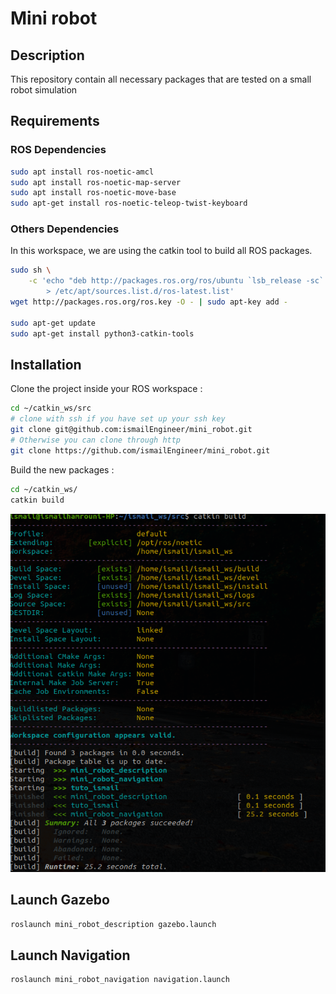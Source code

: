 # Mini robot

## Description

This repository contain all necessary packages that are tested on a small robot simulation

## Requirements

### ROS Dependencies

```bash
sudo apt install ros-noetic-amcl
sudo apt install ros-noetic-map-server
sudo apt install ros-noetic-move-base
sudo apt-get install ros-noetic-teleop-twist-keyboard
```

### Others Dependencies

In this workspace, we are using the catkin tool to build all ROS packages.

```bash
sudo sh \
    -c 'echo "deb http://packages.ros.org/ros/ubuntu `lsb_release -sc` main" \
        > /etc/apt/sources.list.d/ros-latest.list'
wget http://packages.ros.org/ros.key -O - | sudo apt-key add -

sudo apt-get update
sudo apt-get install python3-catkin-tools
```

## Installation

Clone the project inside your ROS workspace : 

```bash
cd ~/catkin_ws/src
# clone with ssh if you have set up your ssh key
git clone git@github.com:ismailEngineer/mini_robot.git
# Otherwise you can clone through http
git clone https://github.com/ismailEngineer/mini_robot.git
```

Build the new packages :

```bash
cd ~/catkin_ws/
catkin build 
```

![Build.png](../doc/build.png)

## Launch Gazebo

```bash
roslaunch mini_robot_description gazebo.launch
```

## Launch Navigation

```bash
roslaunch mini_robot_navigation navigation.launch
```